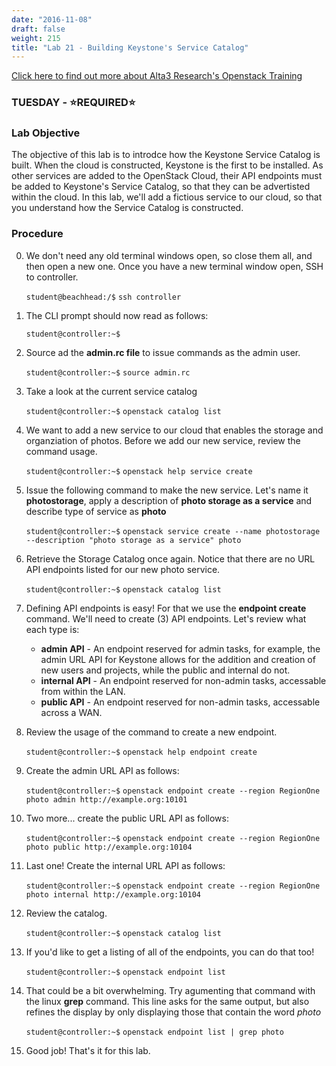 ```yaml
---
date: "2016-11-08"
draft: false
weight: 215
title: "Lab 21 - Building Keystone's Service Catalog"
---
```

[Click here to find out more about Alta3 Research's Openstack Training](https://alta3.com/courses/openstack)

### TUESDAY - &#x2B50;REQUIRED&#x2B50;

### Lab Objective

The objective of this lab is to introdce how the Keystone Service Catalog is built. When the cloud is constructed, Keystone is the first to be installed. As other services are added to the OpenStack Cloud, their API endpoints must be added to Keystone's Service Catalog, so that they can be advertisted within the cloud. In this lab, we'll add a fictious service to our cloud, so that you understand how the Service Catalog is constructed.

### Procedure

0. We don't need any old terminal windows open, so close them all, and then open a new one. Once you have a new terminal window open, SSH to controller. 

    `student@beachhead:/$` `ssh controller`

0. The CLI prompt should now read as follows:

    `student@controller:~$`

0. Source ad the **admin.rc file** to issue commands as the admin user.

    `student@controller:~$` `source admin.rc`
    
0. Take a look at the current service catalog

    `student@controller:~$` `openstack catalog list`

0. We want to add a new service to our cloud that enables the storage and organziation of photos. Before we add our new service, review the command usage.

    `student@controller:~$` `openstack help service create`

0. Issue the following command to make the new service. Let's name it **photostorage**, apply a description of **photo storage as a service** and describe type of service as **photo**

    `student@controller:~$` `openstack service create --name photostorage --description "photo storage as a service" photo`
    
0. Retrieve the Storage Catalog once again. Notice that there are no URL API endpoints listed for our new photo service.

    `student@controller:~$` `openstack catalog list`
    
0. Defining API endpoints is easy! For that we use the **endpoint create** command. We'll need to create (3) API endpoints. Let's review what each type is:

    - **admin API** - An endpoint reserved for admin tasks, for example, the admin URL API for Keystone allows for the addition and creation of new users and projects, while the public and internal do not.
    - **internal API** - An endpoint reserved for non-admin tasks, accessable from within the LAN.
    - **public API** - An endpoint reserved for non-admin tasks, accessable across a WAN.
    
0. Review the usage of the command to create a new endpoint.

    `student@controller:~$` `openstack help endpoint create`

0. Create the admin URL API as follows:

    `student@controller:~$` `openstack endpoint create --region RegionOne photo admin http://example.org:10101`
    
0. Two more... create the public URL API as follows:

    `student@controller:~$` `openstack endpoint create --region RegionOne photo public http://example.org:10104`
    
0. Last one! Create the internal URL API as follows:

    `student@controller:~$` `openstack endpoint create --region RegionOne photo internal http://example.org:10104`
    
0. Review the catalog.

    `student@controller:~$` `openstack catalog list`

0. If you'd like to get a listing of all of the endpoints, you can do that too!

    `student@controller:~$` `openstack endpoint list`

0. That could be a bit overwhelming. Try agumenting that command with the linux **grep** command. This line asks for the same output, but also refines the display by only displaying those that contain the word *photo*

    `student@controller:~$` `openstack endpoint list | grep photo`

0. Good job! That's it for this lab.
